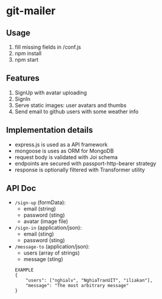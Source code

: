 # git-mailer

## Usage
1. fill missing fields in /conf.js
2. npm install
3. npm start

## Features
1. SignUp with avatar uploading
2. SignIn
3. Serve static images: user avatars and thumbs
4. Send email to github users with some weather info

## Implementation details
- express.js is used as a API framework
- mongoose is uses as ORM for MongoDB
- request body is validated with Joi schema
- endpoints are secured with passport-http-bearer strategy
- response is optionally filtered with Transformer utility

## API Doc
* `/sign-up` (formData):
    - email (string)
    - password (sting)
    - avatar (image file) 
* `/sign-in` (application/json):
    - email (sting)
    - password (sting)
* `/message-to` (application/json):
    - users (array of strings)
    - message (sting)
    ```$json 
    EXAMPLE
    {
        "users": ["nghialv", "NghiaTranUIT", "iliakan"],
        "message": "The most arbitrary message"
    }
    ```
